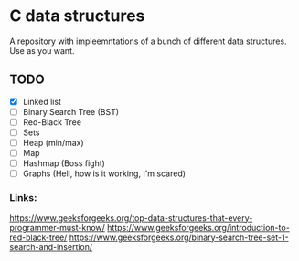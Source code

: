 # C data structures 
A repository with impleemntations of a bunch of different data structures. Use as you want.

## TODO

- [x] Linked list
- [ ] Binary Search Tree (BST)
- [ ] Red-Black Tree
- [ ] Sets
- [ ] Heap (min/max)
- [ ] Map
- [ ] Hashmap (Boss fight)
- [ ] Graphs (Hell, how is it working, I'm scared)

### Links:
https://www.geeksforgeeks.org/top-data-structures-that-every-programmer-must-know/
https://www.geeksforgeeks.org/introduction-to-red-black-tree/
https://www.geeksforgeeks.org/binary-search-tree-set-1-search-and-insertion/